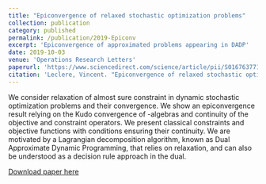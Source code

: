 ```yaml
---
title: "Epiconvergence of relaxed stochastic optimization problems"
collection: publication
category: published
permalink: /publication/2019-Epiconv
excerpt: 'Epiconvergence of approximated problems appearing in DADP'
date: 2019-10-03
venue: 'Operations Research Letters'
paperurl: 'https://www.sciencedirect.com/science/article/pii/S0167637719302317'
citation: 'Leclere, Vincent. "Epiconvergence of relaxed stochastic optimization problems." Operations Research Letters 47.6 (2019): 553-559.'
---
```

We consider relaxation of almost sure constraint in dynamic stochastic optimization problems and their convergence. We show an epiconvergence result relying on the Kudo convergence of -algebras and continuity of the objective and constraint operators. We present classical constraints and objective functions with conditions ensuring their continuity. We are motivated by a Lagrangian decomposition algorithm, known as Dual Approximate Dynamic Programming, that relies on relaxation, and can also be understood as a decision rule approach in the dual.

[Download paper here](../files/papers/2019-Epiconv.pdf)

